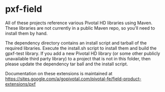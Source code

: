 pxf-field
=========

All of these projects reference various Pivotal HD libraries using Maven.  These libraries are not currently in a public Maven repo, so you'll need to install them by hand.

The dependency directory contains an install script and tarball of the required libraries.  Execute the install.sh script to install them and build the gpxf-test library.  If you add a new Pivotal HD library (or some other publicly unavailable third party library) to a project that is not in this folder, then please update the dependency tar ball and the install script.

Documentation on these extensions is maintained at https://sites.google.com/a/gopivotal.com/pivotal-fe/field-product-extensions/pxf



